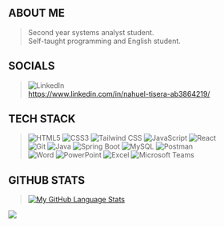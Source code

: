 ## ABOUT ME
> Second year systems analyst student. <br/>
> Self-taught programming and English student.

## SOCIALS
> ![LinkedIn](https://img.shields.io/badge/LinkedIn-%230077B5.svg?logo=linkedin&logoColor=white)<br/>https://www.linkedin.com/in/nahuel-tisera-ab3864219/

## TECH STACK
> ![HTML5](https://img.shields.io/badge/html5-%23E34F26.svg?style=for-the-badge&logo=html5&logoColor=white) 
> ![CSS3](https://img.shields.io/badge/css3-%231572B6.svg?style=for-the-badge&logo=css3&logoColor=white) 
> ![Tailwind CSS](https://img.shields.io/badge/Tailwind_CSS-%2338B2AC?style=for-the-badge&logo=tailwind-css&logoColor=white)
> ![JavaScript](https://img.shields.io/badge/javascript-%23323330.svg?style=for-the-badge&logo=javascript&logoColor=%23F7DF1E) 
> ![React](https://img.shields.io/badge/React-%2361DAFB?style=for-the-badge&logo=react&logoColor=white)
> <br/>
> ![Git](https://img.shields.io/badge/Git-F05032?style=for-the-badge&logo=git&logoColor=white)
> ![Java](https://img.shields.io/badge/Java-%23ED8B00.svg?style=for-the-badge&logo=java&logoColor=white)
> ![Spring Boot](https://img.shields.io/badge/Spring_Boot-%236DB33F?style=for-the-badge&logo=spring-boot&logoColor=white)
> ![MySQL](https://img.shields.io/badge/mysql-%2300f.svg?style=for-the-badge&logo=mysql&logoColor=white)
> ![Postman](https://img.shields.io/badge/Postman-FF6C37?style=for-the-badge&logo=postman&logoColor=white)
> <br/>
> ![Word](https://img.shields.io/badge/Microsoft_Word-2B579A?style=for-the-badge&logo=microsoft-word&logoColor=white)
> ![PowerPoint](https://img.shields.io/badge/Microsoft_PowerPoint-B7472A?style=for-the-badge&logo=microsoft-powerpoint&logoColor=white)
> ![Excel](https://img.shields.io/badge/Excel-217346?style=for-the-badge&logo=microsoft-excel&logoColor=white)
> ![Microsoft Teams](https://img.shields.io/badge/Microsoft_Teams-6264A7?style=for-the-badge&logo=microsoft-teams&logoColor=white)

## GITHUB STATS
> [![My GitHub Language Stats](https://github-readme-stats.vercel.app/api/top-langs/?username=nxhuel&langs_count=8&theme=radical)](https://github.com/nxhuel)

[![](https://visitcount.itsvg.in/api?id=nxhuel&icon=0&color=0)](https://visitcount.itsvg.in)
